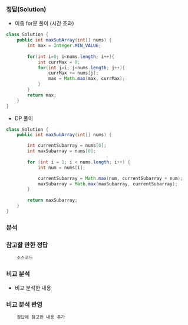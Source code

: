 ###   정답(Solution)

-   이중 for문 풀이 (시간 초과)

```java
class Solution {
    public int maxSubArray(int[] nums) {
        int max = Integer.MIN_VALUE;
        
        for(int i=0; i<nums.length; i++){
            int currMax = 0;
            for(int j=i; j<nums.length; j++){
                currMax += nums[j];
                max = Math.max(max, currMax);
            }
        }
        return max;
    }
}
```

-   DP 풀이

```java
class Solution {
    public int maxSubArray(int[] nums) {

        int currentSubarray = nums[0];
        int maxSubarray = nums[0];
        
        for (int i = 1; i < nums.length; i++) {
            int num = nums[i];

            currentSubarray = Math.max(num, currentSubarray + num);
            maxSubarray = Math.max(maxSubarray, currentSubarray);
        }
        
        return maxSubarray;
    }
}
```

###   분석


###   참고할 만한 정답
```java
    소스코드
```

###   비교 분석
-   비교 분석한 내용

###   비교 분석 반영
```java
    정답에 참고한 내용 추가
```